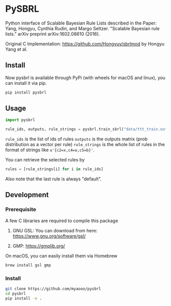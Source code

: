 # PySBRL

Python interface of Scalable Bayesian Rule Lists described in the Paper: 
Yang, Hongyu, Cynthia Rudin, and Margo Seltzer. "Scalable Bayesian rule lists." arXiv preprint arXiv:1602.08610 (2016).

Original C Implementation: https://github.com/Hongyuy/sbrlmod by Hongyu Yang et al.

## Install

Now pysbrl is available through PyPi (with wheels for macOS and linux), you can install it via pip.

```bash
pip install pysbrl
```

## Usage

```python
import pysbrl

rule_ids, outputs, rule_strings = pysbrl.train_sbrl("data/ttt_train.out", "data/ttt_train.label", 20.0, eta=2.0, max_iters=2000, nchain=10, alphas=[1,1])
```

`rule_ids` is the list of ids of rules
`outputs` is the outputs matrix (prob distribution as a vector per rule)
`rule_strings` is the whole list of rules in the format of strings like `u'{c2=x,c4=o,c5=b}'`. 

You can retrieve the selected rules by 

```python
rules = [rule_strings[i] for i in rule_ids]
```

Also note that the last rule is always "default".

## Development

### Prerequisite

A few C libraries are required to compile this package

1. GNU GSL: You can download from here: https://www.gnu.org/software/gsl/

2. GMP: https://gmplib.org/

On macOS, you can easily install them via Homebrew

```bash
brew install gsl gmp
```

### Install

```bash
git clone https://github.com/myaooo/pysbrl
cd pysbrl
pip install -e .
```
